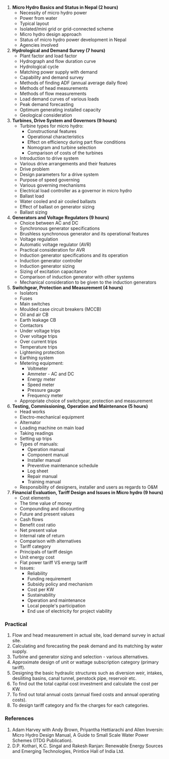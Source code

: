 1. **Micro Hydro Basics and Status in Nepal (2 hours)**
    * Necessity of micro hydro power
    * Power from water
    * Typical layout
    * Isolated/mini grid or grid-connected scheme
    * Micro hydro design approach
    * Status of micro hydro power development in Nepal
    * Agencies involved
2. **Hydrological and Demand Survey (7 hours)**
    * Plant factor and load factor
    * Hydrograph and flow duration curve
    * Hydrological cycle
    * Matching power supply with demand
    * Capability and demand survey
    * Methods of finding ADF (annual average daily flow)
    * Methods of head measurements
    * Methods of flow measurements
    * Load demand curves of various loads
    * Peak demand forecasting
    * Optimum generating installed capacity
    * Geological consideration
3. **Turbines, Drive System and Governors (9 hours)**
    * Turbine types for micro hydro:
        * Constructional features
        * Operational characteristics
        * Effect on efficiency during part flow conditions
        * Nomogram and turbine selection
        * Comparison of costs of the turbines
    * Introduction to drive system
    * Various drive arrangements and their features
    * Drive problem
    * Design parameters for a drive system
    * Purpose of speed governing
    * Various governing mechanisms
    * Electrical load controller as a governor in micro hydro
    * Ballast load
    * Water cooled and air cooled ballasts
    * Effect of ballast on generator sizing
    * Ballast sizing
4. **Generators and Voltage Regulators (9 hours)**
    * Choice between AC and DC
    * Synchronous generator specifications
    * Brushless synchronous generator and its operational features
    * Voltage regulation
    * Automatic voltage regulator (AVR)
    * Practical consideration for AVR
    * Induction generator specifications and its operation
    * Induction generator controller
    * Induction generator sizing
    * Sizing of excitation capacitance
    * Comparison of induction generator with other systems
    * Mechanical consideration to be given to the induction generators
5. **Switchgear, Protection and Measurement (4 hours)**
    * Isolators
    * Fuses
    * Main switches
    * Moulded case circuit breakers (MCCB)
    * Oil and air CB
    * Earth leakage CB
    * Contactors
    * Under voltage trips
    * Over voltage trips
    * Over current trips
    * Temperature trips
    * Lightening protection
    * Earthing system
    * Metering equipment:
        * Voltmeter
        * Ammeter - AC and DC
        * Energy meter
        * Speed meter
        * Pressure gauge
        * Frequency meter
    * Appropriate choice of switchgear, protection and measurement
6. **Testing, Commissioning, Operation and Maintenance (5 hours)**
    * Head works
    * Electro-mechanical equipment
    * Alternator
    * Loading machine on main load
    * Taking readings
    * Setting up trips
    * Types of manuals:
        * Operation manual
        * Component manual
        * Installer manual
        * Preventive maintenance schedule
        * Log sheet
        * Repair manual
        * Training manual
    * Responsibility of designers, installer and users as regards to O&M
7. **Financial Evaluation, Tariff Design and Issues in Micro hydro (9 hours)**
    * Cost elements
    * The time value of money
    * Compounding and discounting
    * Future and present values
    * Cash flows
    * Benefit cost ratio
    * Net present value
    * Internal rate of return
    * Comparison with alternatives
    * Tariff category
    * Principals of tariff design
    * Unit energy cost
    * Flat power tariff VS energy tariff
    * Issues:
        * Reliability
        * Funding requirement
        * Subsidy policy and mechanism
        * Cost per KW
        * Sustainability
        * Operation and maintenance
        * Local people's participation
        * End use of electricity for project viability

### Practical

1. Flow and head measurement in actual site, load demand survey in actual site.
2. Calculating and forecasting the peak demand and its matching by water supply.
3. Turbine and generator sizing and selection - various alternatives.
4. Approximate design of unit or wattage subscription category (primary tariff).
5. Designing the basic hydraulic structures such as diversion weir, intakes, desiliting basins, canal tunnel, penstock pipe, reservoir etc.
6. To find out the total capital cost investment and calculate the cost per KW.
7. To find out total annual costs (annual fixed costs and annual operating costs).
8. To design tariff category and fix the charges for each categories.

### References

1. Adam Harvey with Andy Brown, Priyantha Hettiarachi and Allen Inversin: Micro Hydro Design Manual, A Guide to Small Scale Water Power Schemes (ITDG Publication).
2. D.P. Kothari, K.C. Singal and Rakesh Ranjan: Renewable Energy Sources and Emerging Technologies, Printice Hall of India Ltd.

